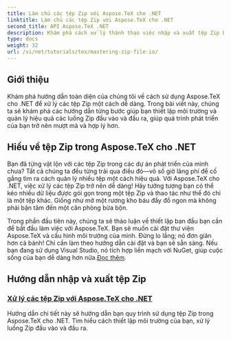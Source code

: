 ```yaml
---
title: Làm chủ các tệp Zip với Aspose.TeX cho .NET
linktitle: Làm chủ các tệp Zip với Aspose.TeX cho .NET
second_title: API Aspose.TeX .NET
description: Khám phá cách xử lý thành thạo việc nhập và xuất tệp Zip bằng Aspose.TeX cho .NET. Làm theo hướng dẫn từng bước để sắp xếp hợp lý quy trình làm việc của bạn một cách hiệu quả.
type: docs
weight: 32
url: /vi/net/tutorials/tex/mastering-zip-file-io/
---
```

## Giới thiệu

Khám phá hướng dẫn toàn diện của chúng tôi về cách sử dụng Aspose.TeX cho .NET để xử lý các tệp Zip một cách dễ dàng. Trong bài viết này, chúng ta sẽ khám phá các hướng dẫn từng bước giúp bạn thiết lập môi trường và quản lý hiệu quả các luồng Zip đầu vào và đầu ra, giúp quá trình phát triển của bạn trở nên mượt mà và hợp lý hơn.

## Hiểu về tệp Zip trong Aspose.TeX cho .NET

Bạn đã từng vật lộn với các tệp Zip trong các dự án phát triển của mình chưa? Tất cả chúng ta đều từng trải qua điều đó—vô số giờ lãng phí để cố gắng tìm ra cách quản lý nhiều tệp một cách hiệu quả. Với Aspose.TeX cho .NET, việc xử lý các tệp Zip trở nên dễ dàng! Hãy tưởng tượng bạn có thể kéo nhiều dữ liệu được gói gọn trong một tệp Zip và thao tác như thể đó chỉ là một tệp khác. Giống như mở một rương kho báu đầy đồ ngon mà không phải bận tâm đến một căn phòng bừa bộn.

 Trong phần đầu tiên này, chúng ta sẽ thảo luận về thiết lập ban đầu bạn cần để bắt đầu làm việc với Aspose.TeX. Bạn sẽ muốn cài đặt thư viện Aspose.TeX và cấu hình môi trường của mình. Đừng lo lắng; nó đơn giản hơn cả bánh! Chỉ cần làm theo hướng dẫn cài đặt và bạn sẽ sẵn sàng. Nếu bạn đang sử dụng Visual Studio, nó tích hợp liền mạch với NuGet, giúp cuộc sống của bạn dễ dàng hơn nữa.[Đọc thêm](./handle-zip-files/).

## Hướng dẫn nhập và xuất tệp Zip
### [Xử lý các tệp Zip với Aspose.TeX cho .NET](./handle-zip-files/)
Hướng dẫn chi tiết này sẽ hướng dẫn bạn quy trình sử dụng tệp Zip trong Aspose.TeX cho .NET. Tìm hiểu cách thiết lập môi trường của bạn, xử lý luồng Zip đầu vào và đầu ra.